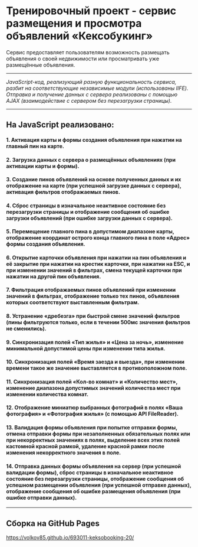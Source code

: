 # Тренировочный проект - сервис размещения и просмотра объявлений «Кексобукинг»

Сервис предоставляет пользователям возможность размещать объявления о своей недвижимости или просматривать уже размещённые объявления.

---

_JavaScript-код, реализующий разную функциональность сервиса, разбит на соответствующие независимые модули (использованы IIFE). Отправка и получение данных с сервера реализованы c помощью AJAX (взаимодействие с сервером без перезагрузки страницы)._

---

## На JavaScript реализовано:

#### 1. Активация карты и формы создания объявления при нажатии на главный пин на карте.

#### 2. Загрузка данных с сервера о размещённых объявлениях (при активации карты и формы).

#### 3. Cоздание пинов объявлений на основе полученных данных и их отображение на карте (при успешной загрузке данных с сервера), активация фильтров отображаемых пинов.

#### 4. Сброс страницы в изначальное неактивное состояние без перезагрузки страницы и отображение сообщения об ошибке загрузки объявлений (при ошибке загрузки данных с сервера).

#### 5. Перемещение главного пина в допустимом диапазоне карты, отображение координат острого конца главного пина в поле «Адрес» формы создания объявления.

#### 6. Открытие карточки объявления при нажатии на пин объявления и её закрытие при нажатии на крестик карточки, при нажатии на ESC, и при изменении значений в фильтрах, смена текущей карточки при нажатии на другой пин объявления.

#### 7. Фильтрация отображаемых пинов объявлений при изменении значений в фильтрах, отображение только тех пинов, объявления которых соответствуют выставленным фильтрам.

#### 8. Устранение «дребезга» при быстрой смене значений фильтров (пины фильтруются только, если в течении 500мс значения фильтров не сменились).

#### 9. Синхронизация полей «Тип жилья» и «Цена за ночь», изменение минимальной допустимой цены при изменении типа жилья.

#### 10. Синхронизация полей «Время заезда и выезда», при изменении времени такое же значение выставляется в противоположном поле.

#### 11. Синхронизация полей «Кол-во комнат» и «Количество мест», изменение диапазона допустимых значений количества мест при изменении количества комнат.

#### 12. Отображение миниатюр выбранных фотографий в полях «Ваша фотография» и «Фотография жилья» (с помощью API FileReader).

#### 13. Валидация формы объявления при попытке отправки формы, отмена отправки формы при незаполненных обязательных полях или при некорректных значениях в полях, выделение всех этих полей кастомной красной рамкой, удаление красной рамки после изменения некорректного значения в поле.

#### 14. Отправка данных формы объявления на сервер (при успешной валидации формы), сброс страницы в изначальное неактивное состояние без перезагрузки страницы, отображение сообщения об успешном размещении объявления (при успешной отправке данных), отображение сообщения об ошибке размещения объявления (при ошибке отправки данных).

---

## Сборка на GitHub Pages
https://volkov85.github.io/693011-keksobooking-20/
